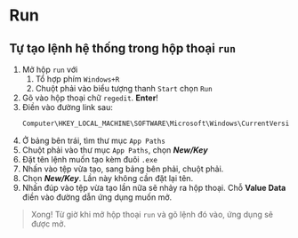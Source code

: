 # Run

## Tự tạo lệnh hệ thống trong hộp thoại `run`

1. Mở hộp `run` với
    1. Tổ hợp phím `Windows+R`
    1. Chuột phải vào biểu tượng thanh `Start` chọn `Run`
1. Gõ vào hộp thoại chữ `regedit`. __Enter__!
1. Điền vào đường link sau:
    ```txt
    Computer\HKEY_LOCAL_MACHINE\SOFTWARE\Microsoft\Windows\CurrentVersion\App Paths\
    ```
1. Ở bảng bên trái, tìm thư mục `App Paths`
1. Chuột phải vào thư mục `App Paths`, chọn ___New/Key___
1. Đặt tên lệnh muốn tạo kèm đuôi `.exe`
1. Nhấn vào tệp vừa tạo, sang bảng bên phải, chuột phải.
1. Chọn ___New/Key___. Lần này không cần đặt lại tên.
1. Nhấn đúp vào tệp vừa tạo lần nữa sẽ nhảy ra hộp thoại. Chỗ __Value Data__ điền vào đường dẫn ứng dụng muốn mở.

> Xong! Từ giờ khi mở hộp thoại `run` và gõ lệnh đó vào, ứng dụng sẽ được mở.

